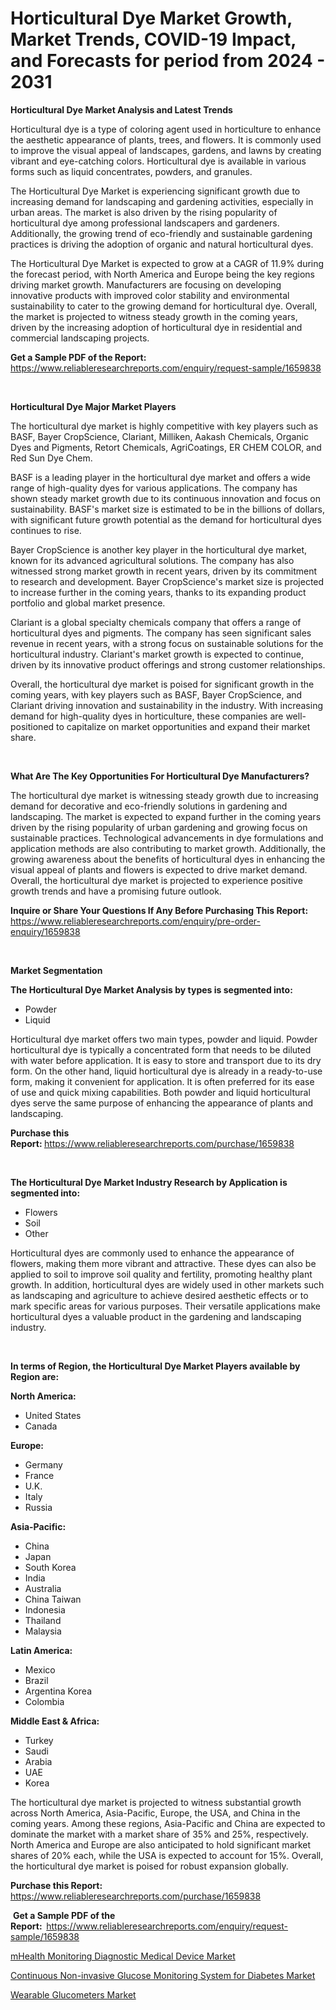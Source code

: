 <p><h1>Horticultural Dye Market Growth, Market Trends, COVID-19 Impact, and Forecasts for period from 2024 - 2031</h1></p><p><strong>Horticultural Dye Market Analysis and Latest Trends</strong></p>
<p><p>Horticultural dye is a type of coloring agent used in horticulture to enhance the aesthetic appearance of plants, trees, and flowers. It is commonly used to improve the visual appeal of landscapes, gardens, and lawns by creating vibrant and eye-catching colors. Horticultural dye is available in various forms such as liquid concentrates, powders, and granules.</p><p>The Horticultural Dye Market is experiencing significant growth due to increasing demand for landscaping and gardening activities, especially in urban areas. The market is also driven by the rising popularity of horticultural dye among professional landscapers and gardeners. Additionally, the growing trend of eco-friendly and sustainable gardening practices is driving the adoption of organic and natural horticultural dyes.</p><p>The Horticultural Dye Market is expected to grow at a CAGR of 11.9% during the forecast period, with North America and Europe being the key regions driving market growth. Manufacturers are focusing on developing innovative products with improved color stability and environmental sustainability to cater to the growing demand for horticultural dye. Overall, the market is projected to witness steady growth in the coming years, driven by the increasing adoption of horticultural dye in residential and commercial landscaping projects.</p></p>
<p><strong>Get a Sample PDF of the Report:&nbsp;</strong> <a href="https://www.reliableresearchreports.com/enquiry/request-sample/1659838">https://www.reliableresearchreports.com/enquiry/request-sample/1659838</a></p>
<p>&nbsp;</p>
<p><strong>Horticultural Dye Major Market Players</strong></p>
<p><p>The horticultural dye market is highly competitive with key players such as BASF, Bayer CropScience, Clariant, Milliken, Aakash Chemicals, Organic Dyes and Pigments, Retort Chemicals, AgriCoatings, ER CHEM COLOR, and Red Sun Dye Chem. </p><p>BASF is a leading player in the horticultural dye market and offers a wide range of high-quality dyes for various applications. The company has shown steady market growth due to its continuous innovation and focus on sustainability. BASF's market size is estimated to be in the billions of dollars, with significant future growth potential as the demand for horticultural dyes continues to rise.</p><p>Bayer CropScience is another key player in the horticultural dye market, known for its advanced agricultural solutions. The company has also witnessed strong market growth in recent years, driven by its commitment to research and development. Bayer CropScience's market size is projected to increase further in the coming years, thanks to its expanding product portfolio and global market presence.</p><p>Clariant is a global specialty chemicals company that offers a range of horticultural dyes and pigments. The company has seen significant sales revenue in recent years, with a strong focus on sustainable solutions for the horticultural industry. Clariant's market growth is expected to continue, driven by its innovative product offerings and strong customer relationships.</p><p>Overall, the horticultural dye market is poised for significant growth in the coming years, with key players such as BASF, Bayer CropScience, and Clariant driving innovation and sustainability in the industry. With increasing demand for high-quality dyes in horticulture, these companies are well-positioned to capitalize on market opportunities and expand their market share.</p></p>
<p>&nbsp;</p>
<p><strong>What Are The Key Opportunities For Horticultural Dye Manufacturers?</strong></p>
<p><p>The horticultural dye market is witnessing steady growth due to increasing demand for decorative and eco-friendly solutions in gardening and landscaping. The market is expected to expand further in the coming years driven by the rising popularity of urban gardening and growing focus on sustainable practices. Technological advancements in dye formulations and application methods are also contributing to market growth. Additionally, the growing awareness about the benefits of horticultural dyes in enhancing the visual appeal of plants and flowers is expected to drive market demand. Overall, the horticultural dye market is projected to experience positive growth trends and have a promising future outlook.</p></p>
<p><strong>Inquire or Share Your Questions If Any Before Purchasing This Report:</strong> <a href="https://www.reliableresearchreports.com/enquiry/pre-order-enquiry/1659838">https://www.reliableresearchreports.com/enquiry/pre-order-enquiry/1659838</a></p>
<p>&nbsp;</p>
<p><strong>Market Segmentation</strong></p>
<p><strong>The Horticultural Dye Market Analysis by types is segmented into:</strong></p>
<p><ul><li>Powder</li><li>Liquid</li></ul></p>
<p><p>Horticultural dye market offers two main types, powder and liquid. Powder horticultural dye is typically a concentrated form that needs to be diluted with water before application. It is easy to store and transport due to its dry form. On the other hand, liquid horticultural dye is already in a ready-to-use form, making it convenient for application. It is often preferred for its ease of use and quick mixing capabilities. Both powder and liquid horticultural dyes serve the same purpose of enhancing the appearance of plants and landscaping.</p></p>
<p><strong>Purchase this Report:&nbsp;</strong><a href="https://www.reliableresearchreports.com/purchase/1659838">https://www.reliableresearchreports.com/purchase/1659838</a></p>
<p>&nbsp;</p>
<p><strong>The Horticultural Dye Market Industry Research by Application is segmented into:</strong></p>
<p><ul><li>Flowers</li><li>Soil</li><li>Other</li></ul></p>
<p><p>Horticultural dyes are commonly used to enhance the appearance of flowers, making them more vibrant and attractive. These dyes can also be applied to soil to improve soil quality and fertility, promoting healthy plant growth. In addition, horticultural dyes are widely used in other markets such as landscaping and agriculture to achieve desired aesthetic effects or to mark specific areas for various purposes. Their versatile applications make horticultural dyes a valuable product in the gardening and landscaping industry.</p></p>
<p>&nbsp;</p>
<p><strong>In terms of Region, the Horticultural Dye Market Players available by Region are:</strong></p>
<p>
    <p> <strong> North America: </strong>
        <ul>
            <li>United States</li>
            <li>Canada</li>
        </ul>
        </p> 
    <p> <strong> Europe: </strong>
        <ul>
            <li>Germany</li>
            <li>France</li>
            <li>U.K.</li>
            <li>Italy</li>
            <li>Russia</li>
        </ul>
        </p> 
    <p> <strong> Asia-Pacific: </strong>
        <ul>
            <li>China</li>
            <li>Japan</li>
            <li>South Korea</li>
            <li>India</li>
            <li>Australia</li>
            <li>China Taiwan</li>
            <li>Indonesia</li>
            <li>Thailand</li>
            <li>Malaysia</li>
        </ul>
        </p> 
    <p> <strong> Latin America: </strong>
        <ul>
            <li>Mexico</li>
            <li>Brazil</li>
            <li>Argentina Korea</li>
            <li>Colombia</li>
        </ul>
        </p> 
    <p> <strong> Middle East & Africa: </strong>
        <ul>
            <li>Turkey</li>
            <li>Saudi</li>
            <li>Arabia</li>
            <li>UAE</li>
            <li>Korea</li>
        </ul>
    </p>
    </p>
<p><p>The horticultural dye market is projected to witness substantial growth across North America, Asia-Pacific, Europe, the USA, and China in the coming years. Among these regions, Asia-Pacific and China are expected to dominate the market with a market share of 35% and 25%, respectively. North America and Europe are also anticipated to hold significant market shares of 20% each, while the USA is expected to account for 15%. Overall, the horticultural dye market is poised for robust expansion globally.</p></p>
<p><strong>Purchase this Report: </strong><a href="https://www.reliableresearchreports.com/purchase/1659838">https://www.reliableresearchreports.com/purchase/1659838</a></p>
<p>&nbsp;<strong>Get a Sample PDF of the Report:&nbsp;&nbsp;</strong><a href="https://www.reliableresearchreports.com/enquiry/request-sample/1659838">https://www.reliableresearchreports.com/enquiry/request-sample/1659838</a></p>
<p><strong></strong></p>
<p><p><a href="https://view.publitas.com/reportprime-1/mhealth-monitoring-diagnostic-medical-device-market-analysis-and-market-size-global-industry-overview-market-segmentation-and-forecast-2023-to-2030/">mHealth Monitoring Diagnostic Medical Device Market</a></p><p><a href="https://view.publitas.com/reportprime-1/continuous-non-invasive-glucose-monitoring-system-for-diabetes-market-analysis-examines-its-scope-on-growth-opportunities-and-forecasted-trends-spanning-from-2023-to-2030/">Continuous Non-invasive Glucose Monitoring System for Diabetes Market</a></p><p><a href="https://view.publitas.com/reportprime-1/wearable-glucometers-market-size-evaluating-its-market-trends-growth-and-projections-2023-2030/">Wearable Glucometers Market</a></p></p>